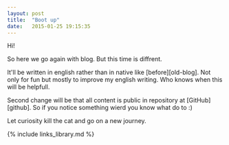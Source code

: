 ```yaml
---
layout: post
title:  "Boot up"
date:   2015-01-25 19:15:35
---
```

Hi!

So here we go again with blog. But this time is diffrent.

<!-- more -->

It'll be written in english rather than in native like [before][old-blog]. Not only for fun but mostly to improve my english writing. Who knows when this will be helpfull.

Second change will be that all content is public in repository at [GitHub][github]. So if you notice something wierd you know what do to :)

Let curiosity kill the cat and go on a new journey.

  {% include links_library.md %}
